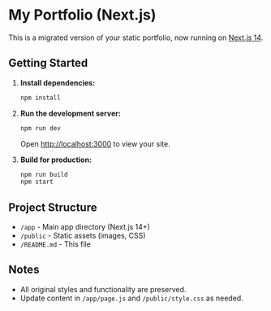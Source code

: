 # My Portfolio (Next.js)

This is a migrated version of your static portfolio, now running on [Next.js 14](https://nextjs.org/).

## Getting Started

1. **Install dependencies:**
   ```bash
   npm install
   ```
2. **Run the development server:**
   ```bash
   npm run dev
   ```
   Open [http://localhost:3000](http://localhost:3000) to view your site.

3. **Build for production:**
   ```bash
   npm run build
   npm start
   ```

## Project Structure
- `/app` - Main app directory (Next.js 14+)
- `/public` - Static assets (images, CSS)
- `/README.md` - This file

## Notes
- All original styles and functionality are preserved.
- Update content in `/app/page.js` and `/public/style.css` as needed. 
